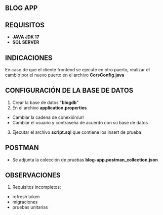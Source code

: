 ## BLOG APP

## REQUISITOS
- **JAVA JDK 17**
- **SQL SERVER**
## INDICACIONES 
En caso de que el cliente frontend se ejecute en otro puerto, realizar el cambio por el nuevo puerto en el archivo **CorsConfig.java**
## CONFIGURACIÓN DE LA BASE DE DATOS
1. Crear la base de datos "**blogdb**"
2. En el archivo **application.properties**
- Cambiar la cadena de conexión/url
- Cambiar el usuario y contraseña de acuerdo con su base de datos
3. Ejecutar el archivo **script.sql** que contiene los insert de prueba

## POSTMAN
- Se adjunta la colección de pruebas **blog-app.postman_collection.json**

## OBSERVACIONES
1. Requisitos incompletos:
- refresh token
- migraciones
- pruebas unitarias